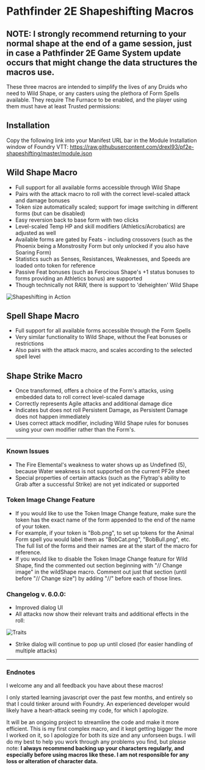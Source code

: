 # Pathfinder 2E Shapeshifting Macros

## NOTE: I strongly recommend returning to your normal shape at the end of a game session, just in case a Pathfinder 2E Game System update occurs that might change the data structures the macros use.



These three macros are intended to simplify the lives of any Druids who need to Wild Shape, or any casters using the plethora of Form Spells available. They require The Furnace to be enabled, and the player using them must have at least Trusted permissions:

## Installation
Copy the following link into your Manifest URL bar in the Module Installation window of Foundry VTT: https://raw.githubusercontent.com/drexl93/pf2e-shapeshifting/master/module.json

## Wild Shape Macro
* Full support for all available forms accessible through Wild Shape
* Pairs with the attack macro to roll with the correct level-scaled attack and damage bonuses
* Token size automatically scaled; support for image switching in different forms (but can be disabled)
* Easy reversion back to base form with two clicks
* Level-scaled Temp HP and skill modifiers (Athletics/Acrobatics) are adjusted as well
* Available forms are gated by Feats - including crossovers (such as the Phoenix being a Monstrosity Form but only unlocked if you also have Soaring Form)
* Statistics such as Senses, Resistances, Weaknesses, and Speeds are loaded onto token for reference
* Passive Feat bonuses (such as Ferocious Shape's +1 status bonuses to forms providing an Athletics bonus) are supported
* Though technically not RAW, there is support to 'deheighten' Wild Shape

![Shapeshifting in Action](https://media.giphy.com/media/Rk97paAzUy9l0mrDFY/giphy.gif)

## Spell Shape Macro
* Full support for all available forms accessible through the Form Spells
* Very similar functionality to Wild Shape, without the Feat bonuses or restrictions
* Also pairs with the attack macro, and scales according to the selected spell level

## Shape Strike Macro
* Once transformed, offers a choice of the Form's attacks, using embedded data to roll correct level-scaled damage
* Correctly represents Agile attacks and additional damage dice
* Indicates but does not roll Persistent Damage, as Persistent Damage does not happen immediately
* Uses correct attack modifier, including Wild Shape rules for bonuses using your own modifier rather than the Form's.

---

### Known Issues
* The Fire Elemental's weakness to water shows up as Undefined (5), because Water weakness is not supported on the current PF2e sheet
* Special properties of certain attacks (such as the Flytrap's ability to Grab after a successful Strike) are not yet indicated or supported

### Token Image Change Feature
* If you would like to use the Token Image Change feature, make sure the token has the exact name of the form appended to the end of the name of your token.
* For example, if your token is "Bob.png", to set up tokens for the Animal Form spell you would label them as "BobCat.png", "BobBull.png", etc. The full list of the forms and their names are at the start of the macro for reference.
* If you would like to disable the Token Image Change feature for Wild Shape, find the commented out section beginning with "// Change image" in the wildShape macro. Comment out just that section (until before "// Change size") by adding "//" before each of those lines.

### Changelog v. 6.0.0:
* Improved dialog UI
* All attacks now show their relevant traits and additional effects in the roll:

![Traits](https://i.ibb.co/TkWYZQ2/v6-trait-pic.png)

* Strike dialog will continue to pop up until closed (for easier handling of multiple attacks)

---

### Endnotes
I welcome any and all feedback you have about these macros!

I only started learning javascript over the past few months, and entirely so that I could tinker around with Foundry. An experienced developer would likely have a heart-attack seeing my code, for which I apologize.

It will be an ongoing project to streamline the code and make it more efficient. This is my first complex macro, and it kept getting bigger the more I worked on it, so I apologize for both its size and any unforseen bugs. I will do my best to help you work through any problems you find, but please note: **I always recommend backing up your characters regularly, and especially before using macros like these. I am not responsible for any loss or alteration of character data.**
